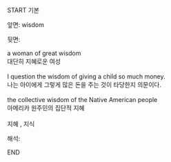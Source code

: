 START
기본

앞면:
wisdom


뒷면:
<div>a woman of great wisdom </div><div>대단히 지혜로운 여성</div><div><br></div><div><div>I question the wisdom of giving a child so much money. </div><div>나는 아이에게 그렇게 많은 돈을 주는 것이 타당한지 의문이다.</div></div><div><br></div><div><div>the collective wisdom of the Native American people </div><div>아메리카 원주민의 집단적 지혜</div></div><div><br></div><div>지혜 , 지식</div>


해석:
<!--ID: 1746614454978-->
END
